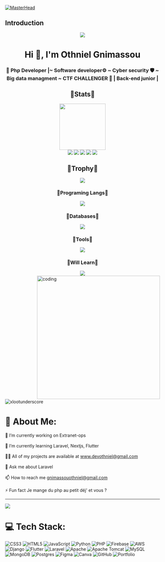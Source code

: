 [![MasterHead](https://1.bp.blogspot.com/-7A4WynwLsMw/XbBpCXG8fHI/AAAAAAAAMt4/uOa1bpLskYgrwGbllhSu2SDj_Mig8SXJQCLcBGAsYHQ/s1600/2000_600px.gif)](https://rishavchanda.io)
## Introduction
<p align="center">
<img src="https://readme-typing-svg.demolab.com/?lines=Software%20developer;3+%2B%20years%20of%20coding%20experience&font=Fira%20Code&center=true&width=700&height=45&color=fff53a&vCenter=true&pause=1000&size=25" /></a>
</p>
<h1 align="center">Hi 👋, I'm Othniel Gnimassou</h1>
<h3 align="center">🚀 Php Developer |~ Software developer⚙️ ~ Cyber security 🛡️ ~ Big data managment ~ CTF CHALLENGER 🧞 | Back-end junior |</h3>
  
  <div align=center> 
  <h2>🚀Stats🚀</h2>
  <img height=150px src="https://streak-stats.demolab.com?user=cheznousdevgroup&theme=algolia"></br>
  <img src="https://github-profile-summary-cards.vercel.app/api/cards/profile-details?username=cheznousdevgroup&theme=algolia">
  <img src="https://github-profile-summary-cards.vercel.app/api/cards/repos-per-language?username=cheznousdevgroup&theme=algolia">
  <img src="https://github-profile-summary-cards.vercel.app/api/cards/most-commit-language?username=cheznousdevgroup&theme=algolia">
  <img src="https://github-profile-summary-cards.vercel.app/api/cards/stats?username=cheznousdevgroup&theme=algolia">
  <img src="https://github-profile-summary-cards.vercel.app/api/cards/productive-time?username=cheznousdevgroup&theme=algolia">
</div>

<div align=center>
  <h2>👑Trophy👑</h2>
  <img src = "https://github-profile-trophy.vercel.app/?username=cheznousdevgroup&theme=algolia&column=-1&rank=-?">
</div>

<div align=center>
  <h3>💎Programing Langs💎</h3>
    <img src="https://skillicons.dev/icons?i=python,cpp,cs,html,js,ts,css,vite,md,nodejs,express,php,lua,angular,react">
  <h3>🧶Databases🧶</h3>
   <img src="https://skillicons.dev/icons?i=mysql,postgresql,redis,sqlite">
  <h3>🏏Tools🏏</h3>
    <img src="https://skillicons.dev/icons?i=github,git,blender,vscode,visualstudio,arduino,cmake">
  <h3>🎡Will Learn🎡</h3>
    <img src="https://skillicons.dev/icons?i=c,vue,java">
</div>
<img align="right" alt="coding" width="400" src="https://cdn.videoplasty.com/animation/chill-coding-programming-lo-fi-animation-stock-animation-21874-1280x720.jpg">

<p align="left"> <img src="https://komarev.com/ghpvc/?username=xlootunderscore&label=Profile%20views&color=0e75b6&style=flat" alt="xlootunderscore" /> </p>

# 💫 About Me:
🔭 I’m currently working on Extranet-ops<br><br>🌱 I’m currently learning Laravel, Nextjs, Flutter<br><br>👨‍💻 All of my projects are available at www.devothniel@gmail.com<br><br>💬 Ask me about Laravel<br><br>📫 How to reach me gnimassouothniel@gmail.com<br><br>⚡ Fun fact Je mange du php au petit déj' et vous ?

---
[![](https://visitcount.itsvg.in/api?id=cheznousdevgroup&icon=0&color=0)](https://visitcount.itsvg.in)

# 💻 Tech Stack:
![CSS3](https://img.shields.io/badge/css3-%231572B6.svg?style=for-the-badge&logo=css3&logoColor=white) ![HTML5](https://img.shields.io/badge/html5-%23E34F26.svg?style=for-the-badge&logo=html5&logoColor=white) ![JavaScript](https://img.shields.io/badge/javascript-%23323330.svg?style=for-the-badge&logo=javascript&logoColor=%23F7DF1E) ![Python](https://img.shields.io/badge/python-3670A0?style=for-the-badge&logo=python&logoColor=ffdd54) ![PHP](https://img.shields.io/badge/php-%23777BB4.svg?style=for-the-badge&logo=php&logoColor=white) ![Firebase](https://img.shields.io/badge/firebase-%23039BE5.svg?style=for-the-badge&logo=firebase) ![AWS](https://img.shields.io/badge/AWS-%23FF9900.svg?style=for-the-badge&logo=amazon-aws&logoColor=white) ![Django](https://img.shields.io/badge/django-%23092E20.svg?style=for-the-badge&logo=django&logoColor=white) ![Flutter](https://img.shields.io/badge/Flutter-%2302569B.svg?style=for-the-badge&logo=Flutter&logoColor=white) ![Laravel](https://img.shields.io/badge/laravel-%23FF2D20.svg?style=for-the-badge&logo=laravel&logoColor=white) ![Apache](https://img.shields.io/badge/apache-%23D42029.svg?style=for-the-badge&logo=apache&logoColor=white) ![Apache Tomcat](https://img.shields.io/badge/apache%20tomcat-%23F8DC75.svg?style=for-the-badge&logo=apache-tomcat&logoColor=black) ![MySQL](https://img.shields.io/badge/mysql-4479A1.svg?style=for-the-badge&logo=mysql&logoColor=white) ![MongoDB](https://img.shields.io/badge/MongoDB-%234ea94b.svg?style=for-the-badge&logo=mongodb&logoColor=white) ![Postgres](https://img.shields.io/badge/postgres-%23316192.svg?style=for-the-badge&logo=postgresql&logoColor=white) ![Figma](https://img.shields.io/badge/figma-%23F24E1E.svg?style=for-the-badge&logo=figma&logoColor=white) ![Canva](https://img.shields.io/badge/Canva-%2300C4CC.svg?style=for-the-badge&logo=Canva&logoColor=white) ![GitHub](https://img.shields.io/badge/github-%23121011.svg?style=for-the-badge&logo=github&logoColor=white) ![Portfolio](https://img.shields.io/badge/Portfolio-%23000000.svg?style=for-the-badge&logo=firefox&logoColor=#FF7139)

<!-- Proudly created with GPRM ( https://gprm.itsvg.in ) -->
